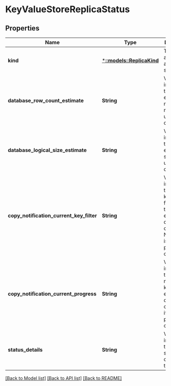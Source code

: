 # KeyValueStoreReplicaStatus

## Properties
Name | Type | Description | Notes
------------ | ------------- | ------------- | -------------
**kind** | [***::models::ReplicaKind**](ReplicaKind.md) | The role of a replica of a stateful service. | [default to null]
**database_row_count_estimate** | **String** | Value indicating the estimated number of rows in the underlying database. | [optional] [default to null]
**database_logical_size_estimate** | **String** | Value indicating the estimated size of the underlying database. | [optional] [default to null]
**copy_notification_current_key_filter** | **String** | Value indicating the latest key-prefix filter applied to enumeration during the callback. Null if there is no pending callback. | [optional] [default to null]
**copy_notification_current_progress** | **String** | Value indicating the latest number of keys enumerated during the callback. 0 if there is no pending callback. | [optional] [default to null]
**status_details** | **String** | Value indicating the current status details of the replica. | [optional] [default to null]

[[Back to Model list]](../README.md#documentation-for-models) [[Back to API list]](../README.md#documentation-for-api-endpoints) [[Back to README]](../README.md)


